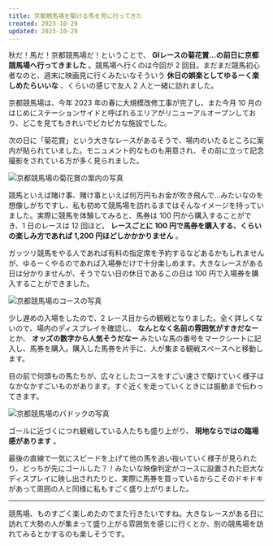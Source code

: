 ```yaml
---
title: 京都競馬場を駆ける馬を見に行ってきた
created: 2023-10-29
updated: 2023-10-29
---
```


秋だ！馬だ！京都競馬場だ！ということで、 **GⅠレースの菊花賞…の前日に京都競馬場へ行ってきました** 。競馬場へ行くのは今回が 2 回目。まだまだ競馬初心者なのと、週末に映画見に行くみたいなそういう **休日の娯楽としてゆるーく楽しめたらいいな** 、くらいの感じで友人 2 人と一緒に訪れました。

京都競馬場は、今年 2023 年の春に大規模改修工事が完了し、また今月 10 月のはじめにステーションサイドと呼ばれるエリアがリニューアルオープンしており、どこを見てもきれいでピカピカな施設でした。

次の日に「菊花賞」という大きなレースがあるそうで、場内のいたるところに案内が貼られていました。モニュメント的なものも用意され、その前に立って記念撮影をされている方が多く見られました。

![京都競馬場の菊花賞の案内の写真](a726fb12-9f8c-4cf8-015c-e2687aaad300)

競馬といえば賭け事、賭け事といえば何万円もお金が吹き飛んで…みたいなのを想像しがちですし、私も初めて競馬場を訪れるまではそんなイメージを持っていました。実際に競馬を体験してみると、馬券は 100 円から購入することができ、1 日のレースは 12 回ほど。 **レースごとに 100 円で馬券を購入する、くらいの楽しみ方であれば 1,200 円ほどしかかかりません** 。

ガッツリ競馬をやる人であれば有料の指定席を予約するなどあるかもしれませんが、ゆるーくやるのであれば入場券だけで十分楽しめます。大きなレースがある日は分かりませんが、そうでない日の休日であるこの日は 100 円で入場券を購入することができました。

![京都競馬場のコースの写真](bae97d70-857e-4764-8b5f-9ffac0423500)

少し遅めの入場をしたので、2 レース目からの観戦となりました。全く詳しくないので、場内のディスプレイを確認し、 **なんとなく名前の雰囲気がすきだなー** とか、 **オッズの数字から人気そうだなー** みたいな馬の番号をマークシートに記入し、馬券を購入。購入した馬券を片手に、人が集まる観戦スペースへと移動します。

目の前で何頭もの馬たちが、広々としたコースをすごい速さで駆けていく様子はなかなかすごいものがあります。すぐ近くを走っていくときには振動まで伝わってきます。

![京都競馬場のパドックの写真](26e74869-9561-4bd0-c47b-31a9396ea000)

ゴールに近づくにつれ観戦している人たちも盛り上がり、 **現地ならではの臨場感があります** 。

最後の直線で一気にスピードを上げて他の馬を追い抜いていく様子が見られたり、どっちが先にゴールした？！みたいな映像判定がコースに設置された巨大なディスプレイに映し出されたりと、実際に馬券を買っているからこそのドキドキがあって周囲の人と同様に私もすごく盛り上がりました。

---

競馬場、ものすごく楽しめたのでまた行きたいですね。大きなレースがある日に訪れて大勢の人が集まって盛り上がる雰囲気を感じに行くとか、別の競馬場を訪れてみるとかするのも楽しそうです。
